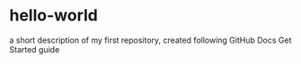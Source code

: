 # hello-world
a short description of my first repository, created following GitHub Docs Get Started guide
